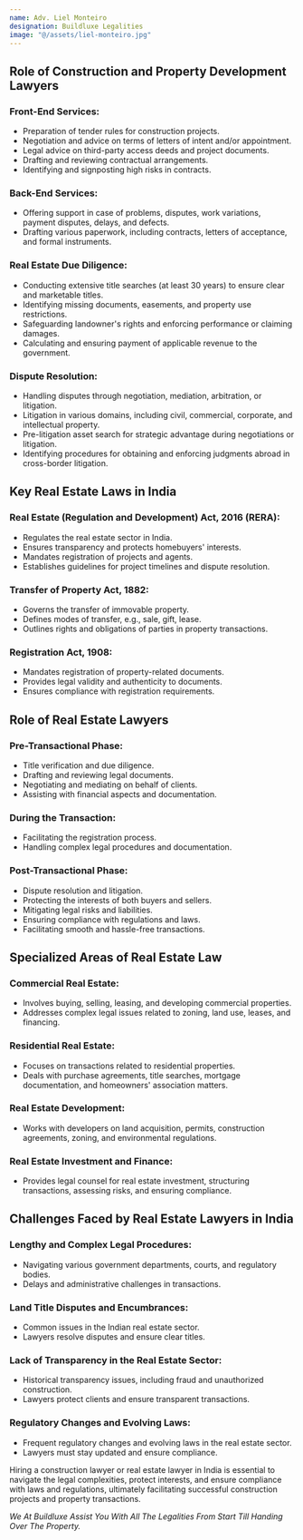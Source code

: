 ```yaml
---
name: Adv. Liel Monteiro
designation: Buildluxe Legalities
image: "@/assets/liel-monteiro.jpg"
---
```


## Role of Construction and Property Development Lawyers

### Front-End Services:

- Preparation of tender rules for construction projects.
- Negotiation and advice on terms of letters of intent and/or appointment.
- Legal advice on third-party access deeds and project documents.
- Drafting and reviewing contractual arrangements.
- Identifying and signposting high risks in contracts.

### Back-End Services:

- Offering support in case of problems, disputes, work variations, payment disputes, delays, and defects.
- Drafting various paperwork, including contracts, letters of acceptance, and formal instruments.

### Real Estate Due Diligence:

- Conducting extensive title searches (at least 30 years) to ensure clear and marketable titles.
- Identifying missing documents, easements, and property use restrictions.
- Safeguarding landowner's rights and enforcing performance or claiming damages.
- Calculating and ensuring payment of applicable revenue to the government.

### Dispute Resolution:

- Handling disputes through negotiation, mediation, arbitration, or litigation.
- Litigation in various domains, including civil, commercial, corporate, and intellectual property.
- Pre-litigation asset search for strategic advantage during negotiations or litigation.
- Identifying procedures for obtaining and enforcing judgments abroad in cross-border litigation.

## Key Real Estate Laws in India

### Real Estate (Regulation and Development) Act, 2016 (RERA):

- Regulates the real estate sector in India.
- Ensures transparency and protects homebuyers' interests.
- Mandates registration of projects and agents.
- Establishes guidelines for project timelines and dispute resolution.

### Transfer of Property Act, 1882:

- Governs the transfer of immovable property.
- Defines modes of transfer, e.g., sale, gift, lease.
- Outlines rights and obligations of parties in property transactions.

### Registration Act, 1908:

- Mandates registration of property-related documents.
- Provides legal validity and authenticity to documents.
- Ensures compliance with registration requirements.

## Role of Real Estate Lawyers

### Pre-Transactional Phase:

- Title verification and due diligence.
- Drafting and reviewing legal documents.
- Negotiating and mediating on behalf of clients.
- Assisting with financial aspects and documentation.

### During the Transaction:

- Facilitating the registration process.
- Handling complex legal procedures and documentation.

### Post-Transactional Phase:

- Dispute resolution and litigation.
- Protecting the interests of both buyers and sellers.
- Mitigating legal risks and liabilities.
- Ensuring compliance with regulations and laws.
- Facilitating smooth and hassle-free transactions.

## Specialized Areas of Real Estate Law

### Commercial Real Estate:

- Involves buying, selling, leasing, and developing commercial properties.
- Addresses complex legal issues related to zoning, land use, leases, and financing.

### Residential Real Estate:

- Focuses on transactions related to residential properties.
- Deals with purchase agreements, title searches, mortgage documentation, and homeowners' association matters.

### Real Estate Development:

- Works with developers on land acquisition, permits, construction agreements, zoning, and environmental regulations.

### Real Estate Investment and Finance:

- Provides legal counsel for real estate investment, structuring transactions, assessing risks, and ensuring compliance.

## Challenges Faced by Real Estate Lawyers in India

### Lengthy and Complex Legal Procedures:

- Navigating various government departments, courts, and regulatory bodies.
- Delays and administrative challenges in transactions.

### Land Title Disputes and Encumbrances:

- Common issues in the Indian real estate sector.
- Lawyers resolve disputes and ensure clear titles.

### Lack of Transparency in the Real Estate Sector:

- Historical transparency issues, including fraud and unauthorized construction.
- Lawyers protect clients and ensure transparent transactions.

### Regulatory Changes and Evolving Laws:

- Frequent regulatory changes and evolving laws in the real estate sector.
- Lawyers must stay updated and ensure compliance.

Hiring a construction lawyer or real estate lawyer in India is essential to navigate the legal complexities, protect interests, and ensure compliance with laws and regulations, ultimately facilitating successful construction projects and property transactions.

_We At Buildluxe Assist You With All The Legalities From Start Till Handing Over The Property._
